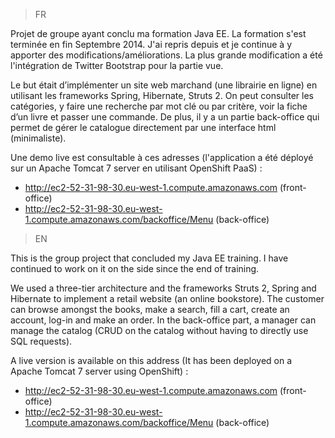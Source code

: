 >FR

Projet de groupe ayant conclu ma formation Java EE. La formation s'est terminée en fin Septembre 2014. J'ai repris depuis et je continue à y apporter des modifications/améliorations. La plus grande modification a été l'intégration de Twitter Bootstrap pour la partie vue.

Le but était d’implémenter un site web marchand (une librairie en ligne) en utilisant les frameworks Spring, Hibernate, Struts 2. On peut consulter les catégories, y faire une recherche par mot clé ou par critère, voir la fiche d’un livre et passer une commande. De plus, il y a un partie back-office qui permet de gérer le catalogue directement par une interface html (minimaliste).

Une demo live est consultable à ces adresses (l'application a été déployé sur un Apache Tomcat 7 server en utilisant OpenShift PaaS) :

- http://ec2-52-31-98-30.eu-west-1.compute.amazonaws.com (front-office)
- http://ec2-52-31-98-30.eu-west-1.compute.amazonaws.com/backoffice/Menu (back-office)

>EN

This is the group project that concluded my Java EE training. I have continued to work on it on the side since the end of training.

We used a three-tier architecture and the frameworks Struts 2, Spring and Hibernate to implement a retail website (an online bookstore). The customer can browse amongst the books, make a search, fill a cart, create an account, log-in and make an order. In the back-office part, a manager can manage the catalog (CRUD on the catalog without having to directly use SQL requests).

A live version is available on this address (It has been deployed on a Apache Tomcat 7 server using OpenShift) : 

- http://ec2-52-31-98-30.eu-west-1.compute.amazonaws.com (front-office)
- http://ec2-52-31-98-30.eu-west-1.compute.amazonaws.com/backoffice/Menu (back-office)

